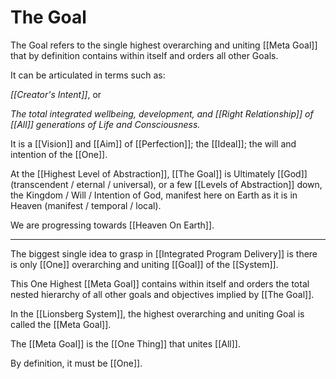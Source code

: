 # The Goal

The Goal refers to the single highest overarching and uniting [[Meta Goal]] that by definition contains within itself and orders all other Goals. 

It can be articulated in terms such as: 

*[[Creator's Intent]]*, or  

_The total integrated wellbeing, development, and [[Right Relationship]] of [[All]] generations of Life and Consciousness._ 

It is a [[Vision]] and [[Aim]] of [[Perfection]]; the [[Ideal]]; the will and intention of the [[One]]. 

At the [[Highest Level of Abstraction]], [[The Goal]] is Ultimately [[God]] (transcendent / eternal / universal), or a few [[Levels of Abstraction]] down, the Kingdom / Will / Intention of God, manifest here on Earth as it is in Heaven (manifest / temporal / local). 

We are progressing towards [[Heaven On Earth]]. 

____
The biggest single idea to grasp in [[Integrated Program Delivery]] is there is only [[One]] overarching and uniting [[Goal]] of the [[System]].

This One Highest [[Meta Goal]]  contains within itself and orders the total nested hierarchy of all other goals and objectives implied by [[The Goal]].

In the [[Lionsberg System]], the highest overarching and uniting Goal is called the [[Meta Goal]].

The [[Meta Goal]] is the [[One Thing]] that unites [[All]].

By definition, it must be [[One]].